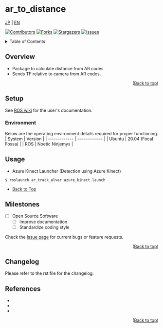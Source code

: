 # **ar_to_distance**
<a name="readme-top"></a>

[JP](README.md) | [EN](readme_en.md)

[![Contributors][contributors-shield]][contributors-url]
[![Forks][forks-shield]][forks-url]
[![Stargazers][stars-shield]][stars-url]
[![Issues][issues-shield]][issues-url]
<!-- [![MIT License][license-shield]][license-url] -->

<!-- Table of Contents -->
<details>
  <summary>Table of Contents</summary>
  <ol>
    <li>
      <a href="#overview">Overview</a>
    </li>
    <li>
      <a href="#setup">Setup</a>
      <ul>
        <li><a href="#environment">Environment</a></li>
        <li><a href="#installation">Installation</a></li>
      </ul>
    </li>
    <li><a href="#usage">Usage</a></li>
    <li><a href="#milestones">Milestones</a></li>
    <li><a href="#changelog">Changelog</a></li>
    <!-- <li><a href="#contributing">Contributing</a></li> -->
    <!-- <li><a href="#license">License</a></li> -->
    <li><a href="#references">References</a></li>
  </ol>
</details>

<!-- Overview -->
## Overview
- Package to calculate distance from AR codes
- Sends TF relative to camera from AR codes.
<p align="right">(<a href="#readme-top">Back to top</a>)</p>

<!-- Setup -->
## Setup
See [ROS wiki](http://wiki.ros.org/ar_track_alvar) for the user's documentation.

### Environment
Below are the operating environment details required for proper functioning.
| System  | Version |
| ------------- | ------------- |
| Ubuntu    | 20.04 (Focal Fossa) |
| ROS       | Noetic Ninjemys |

<!-- Usage -->
## Usage
<!-- It would be helpful to have instructions on how to run the demo or include screenshots -->
- Azure Kinect Launcher (Detection using Azure Kinect)
```
$ roslaunch ar_track_alvar azure_kinect.launch
```


- [Back to Top](#ar_to_distance)

<!-- Milestones -->
## Milestones
- [ ] Open Source Software
    - [ ] Improve documentation
    - [ ] Standardize coding style

Check the [Issue page](https://github.com/github_username/repo_name/issues) for current bugs or feature requests.

<p align="right">(<a href="#readme-top">Back to top</a>)</p>

<!-- Changelog -->
## Changelog
  Please refer to the rst.file for the changelog.
<!-- References -->
## References

* []()
* []()
* []()

<p align="right">(<a href="#readme-top">Back to top</a>)</p>



<!-- MARKDOWN LINKS & IMAGES -->
<!-- https://www.markdownguide.org/basic-syntax/#reference-style-links -->
[contributors-shield]: https://img.shields.io/github/contributors/github_username/repo_name.svg?style=for-the-badge
[contributors-url]: https://github.com/github_username/repo_name/graphs/contributors
[forks-shield]: https://img.shields.io/github/forks/github_username/repo_name.svg?style=for-the-badge
[forks-url]: https://github.com/github_username/repo_name/network/members
[stars-shield]: https://img.shields.io/github/stars/github_username/repo_name.svg?style=for-the-badge
[stars-url]: https://github.com/github_username/repo_name/stargazers
[issues-shield]: https://img.shields.io/github/issues/github_username/repo_name.svg?style=for-the-badge
[issues-url]: https://github.com/github_username/repo_name/issues
<!-- [license-shield]: https://img.shields.io/github/license/github_username/repo_name.svg?style=for-the-badge
[license-url]: https://github.com/github_username/repo_name/blob/master/LICENSE.txt -->
